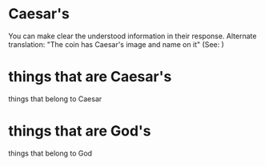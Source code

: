 
# Caesar's
You can make clear the understood information in their response. Alternate translation: "The coin has Caesar's image and name on it" (See: )

# things that are Caesar's
things that belong to Caesar

# things that are God's
things that belong to God